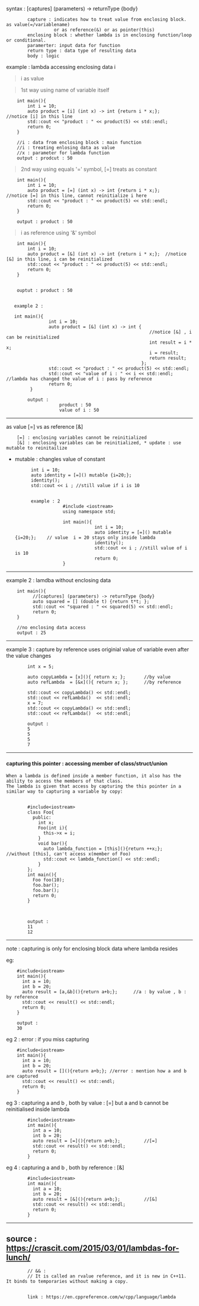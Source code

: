 syntax : [captures] (parameters) -> returnType {body}

            
            capture : indicates how to treat value from enclosing block. as value(=/variablename) 
                      or as reference(&) or as pointer(this)
            enclosing block : whether lambda is in enclosing function/loop or conditional.            
            paramerter: input data for function
            return type : data type of resulting data
            body : logic

example : lambda accessing enclosing data i

> i as value 

> 1st way using name of variable itself

        int main(){
            int i = 10; 
            auto product = [i] (int x) -> int {return i * x;};      //notice [i] in this line
            std::cout << "product : " << product(5) << std::endl;
            return 0;
        }
        
        //i : data from enclosing block : main function
        //i : treating enlosing data as value
        //x : parameter for lambda function
        output : prodcut : 50

> 2nd way using equals '=' symbol, [=] treats as constant
        
        
        int main(){
            int i = 10; 
            auto product = [=] (int x) -> int {return i * x;};      //notice [=] in this line, cannot reinitialize i here
            std::cout << "product : " << product(5) << std::endl;
            return 0;
        }

        output : product : 50
        
        
> i as reference using '&' symbol
        
        int main(){
            int i = 10; 
            auto product = [&] (int x) -> int {return i * x;};  //notice [&] in this line, i can be reinitialized
            std::cout << "product : " << product(5) << std::endl;
            return 0;
        }

        
        ouptut : product : 50


       example 2 :
       
       int main(){
                    int i = 10; 
                    auto product = [&] (int x) -> int {    
                                                          //notice [&] , i can be reinitialized                         
                                                          int result = i * x;
                                                          i = result;
                                                          return result;
                                                       };                        
                    std::cout << "product : " << product(5) << std::endl;
                    std::cout << "value of i : " << i << std::endl; //lambda has changed the value of i : pass by reference
                    return 0;
             }

            output : 
                        product : 50
                        value of i : 50

---
as value [=] vs as reference [&]
    
        [=] : enclosing variables cannot be reinitialized
        [&] : enclosing variables can be reinitialized, * update : use mutable to reinitailize
        

* mutable :  changles value of constant  

            int i = 10;
            auto identity = [=]() mutable {i=20;};
            identity();
            std::cout << i ; //still value if i is 10
            
            
            example : 2
                        #include <iostream>  
                        using namespace std;  

                        int main(){
                                    int i = 10;
                                    auto identity = [=]() mutable {i=20;};    // value  i = 20 stays only inside lambda
                                    identity();
                                    std::cout << i ; //still value of i is 10
                                    return 0;
                        }

            
            
            
            
---

example 2 : lamdba without enclosing data

        int main(){    
              //[captures] (parameters) -> returnType {body}  
              auto squared = [] (double t) {return t*t; };
              std::cout << "squared : " << squared(5) << std::endl;  
              return 0;
        }
        
        //no enclosing data access
        output : 25 



---


example 3 : capture by reference uses originial value of variable even after the value changes 

            int x = 5;

            auto copyLambda = [x](){ return x; };       //by value
            auto refLambda  = [&x](){ return x; };      //by reference

            std::cout << copyLambda() << std::endl;
            std::cout << refLambda()  << std::endl;
            x = 7;
            std::cout << copyLambda() << std::endl;
            std::cout << refLambda()  << std::endl;

            output : 
            5
            5
            5
            7



---

#### capturing this pointer : accessing member of class/struct/union

    When a lambda is defined inside a member function, it also has the ability to access the members of that class. 
    The lambda is given that access by capturing the this pointer in a similar way to capturing a variable by copy:


            #include<iostream>
            class Foo{  
              public:
                int x;
                Foo(int i){
                  this->x = i;
                }
                void bar(){
                  auto lambda_function = [this](){return ++x;};             //without [this], can't access x(member of Foo)
                  std::cout << lambda_function() << std::endl;
                }
            };
            int main(){
              Foo foo(10);
              foo.bar();
              foo.bar();
              return 0;
            }



            output :             
            11
            12


---

note : capturing is only for enclosing block data where lambda resides

eg: 
        
        #include<iostream>
        int main(){
          int a = 10;       
          int b = 20;
          auto result = [a,&b](){return a+b;};      //a : by value , b : by reference
          std::cout << result() << std::endl;
          return 0;
        }
        
        output : 
        30

eg 2 : error : if you miss capturing 


        #include<iostream>
        int main(){
          int a = 10;
          int b = 20;
          auto result = [](){return a+b;}; //error : mention how a and b are captured
          std::cout << result() << std::endl;
          return 0;
        }
        
        
        
        
eg 3 : capturing a and b , both by value : [=] but a and b cannot be reinitialised inside lambda

            #include<iostream>
            int main(){
              int a = 10;
              int b = 20;
              auto result = [=](){return a+b;};         //[=]
              std::cout << result() << std::endl;
              return 0;
            }


eg 4 : capturing a and b , both by reference : [&]


            #include<iostream>
            int main(){
              int a = 10;
              int b = 20;
              auto result = [&](){return a+b;};         //[&]
              std::cout << result() << std::endl;
              return 0;
            }





---

source : https://crascit.com/2015/03/01/lambdas-for-lunch/
---   

            // && : 
            // It is called an rvalue reference, and it is new in C++11. It binds to temporaries without making a copy.


            link : https://en.cppreference.com/w/cpp/language/lambda
